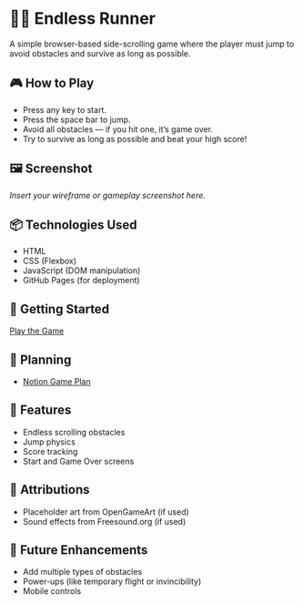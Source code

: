 # 🏃‍♂️ Endless Runner

A simple browser-based side-scrolling game where the player must jump to avoid obstacles and survive as long as possible.

## 🎮 How to Play

- Press any key to start.
- Press the space bar to jump.
- Avoid all obstacles — if you hit one, it’s game over.
- Try to survive as long as possible and beat your high score!

## 🖼 Screenshot

_Insert your wireframe or gameplay screenshot here._

## 📦 Technologies Used

- HTML
- CSS (Flexbox)
- JavaScript (DOM manipulation)
- GitHub Pages (for deployment)

## 🚀 Getting Started

[Play the Game](<insert link after deployment>)

## 🧠 Planning

- [Notion Game Plan](<insert link>)

## 🧩 Features

- Endless scrolling obstacles
- Jump physics
- Score tracking
- Start and Game Over screens

## 🙏 Attributions

- Placeholder art from OpenGameArt (if used)
- Sound effects from Freesound.org (if used)

## 🔮 Future Enhancements

- Add multiple types of obstacles
- Power-ups (like temporary flight or invincibility)
- Mobile controls
